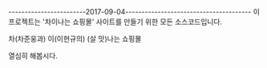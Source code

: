 ﻿------------------------2017-09-04---------------------------------------
이 프로젝트는 '차이나는 쇼핑몰' 사이트를 만들기 위한 모든 소스코드입니다.

차(차준웅과) 이(이현규의) (살 맛)나는 쇼핑몰


열심히 해봅시다.